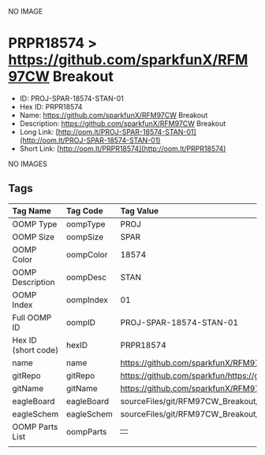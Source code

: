 


  
NO IMAGE  
# PRPR18574 > https://github.com/sparkfunX/RFM97CW Breakout

- ID: PROJ-SPAR-18574-STAN-01
- Hex ID: PRPR18574
- Name: https://github.com/sparkfunX/RFM97CW Breakout
- Description: https://github.com/sparkfunX/RFM97CW Breakout
- Long Link: [http://oom.lt/PROJ-SPAR-18574-STAN-01](http://oom.lt/PROJ-SPAR-18574-STAN-01)
- Short Link: [http://oom.lt/PRPR18574](http://oom.lt/PRPR18574)
  
NO IMAGES  
## Tags
  

|Tag Name|Tag Code|Tag Value|
| :--- | :--- | :--- |
|OOMP Type|oompType|PROJ|
|OOMP Size|oompSize|SPAR|
|OOMP Color|oompColor|18574|
|OOMP Description|oompDesc|STAN|
|OOMP Index|oompIndex|01|
|Full OOMP ID|oompID|PROJ-SPAR-18574-STAN-01|
|Hex ID (short code)|hexID|PRPR18574|
|name|name|https://github.com/sparkfunX/RFM97CW Breakout|
|gitRepo|gitRepo|https://github.com/sparkfun/https://github.com/sparkfunX/RFM97CW_Breakout|
|gitName|gitName|https://github.com/sparkfunX/RFM97CW_Breakout|
|eagleBoard|eagleBoard|sourceFiles/git/RFM97CW_Breakout/Hardware/SparkFun_RFM97CW_Breakout.brd|
|eagleSchem|eagleSchem|sourceFiles/git/RFM97CW_Breakout/Hardware/SparkFun_RFM97CW_Breakout.sch|
|OOMP Parts List|oompParts|<table><tr><td></td></tr></table>|
||||
